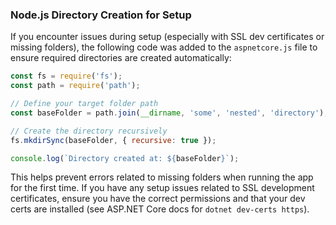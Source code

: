 ### Node.js Directory Creation for Setup

If you encounter issues during setup (especially with SSL dev certificates or missing folders), the following code was added to the `aspnetcore.js` file to ensure required directories are created automatically:

```js
const fs = require('fs');
const path = require('path');

// Define your target folder path
const baseFolder = path.join(__dirname, 'some', 'nested', 'directory');

// Create the directory recursively
fs.mkdirSync(baseFolder, { recursive: true });

console.log(`Directory created at: ${baseFolder}`);
```

This helps prevent errors related to missing folders when running the app for the first time. If you have any setup issues related to SSL development certificates, ensure you have the correct permissions and that your dev certs are installed (see ASP.NET Core docs for `dotnet dev-certs https`).

